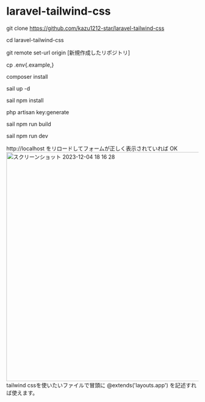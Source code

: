 # laravel-tailwind-css

git clone https://github.com/kazu1212-star/laravel-tailwind-css

cd laravel-tailwind-css

git remote set-url origin [新規作成したリポジトリ]

cp .env{.example,}

composer install


sail up -d

sail npm install

php artisan key:generate

sail npm run build

sail npm run dev

http://localhost をリロードしてフォームが正しく表示されていれば OK
<img width="600" alt="スクリーンショット 2023-12-04 18 16 28" src="https://github.com/kazu1212-star/laravel-tailwind-css/assets/115007915/1d6a8fc2-eea4-45ae-9df2-c958ca4618a2">
tailwind cssを使いたいファイルで冒頭に
@extends('layouts.app') を記述すれば使えます。


